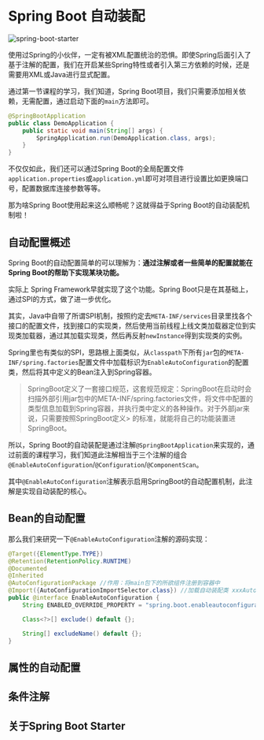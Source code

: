 # Spring Boot 自动装配

![spring-boot-starter](https://tva1.sinaimg.cn/large/e6c9d24egy1h2e4aa71jjj20gr0dp3yw.jpg)

使用过Spring的小伙伴，一定有被XML配置统治的恐惧。即使Spring后面引入了基于注解的配置，我们在开启某些Spring特性或者引入第三方依赖的时候，还是需要用XML或Java进行显式配置。

通过第一节课程的学习，我们知道，Spring Boot项目，我们只需要添加相关依赖，无需配置，通过启动下面的`main`方法即可。
```java
@SpringBootApplication
public class DemoApplication {
    public static void main(String[] args) {
        SpringApplication.run(DemoApplication.class, args);
    }
}
```

不仅仅如此，我们还可以通过Spring Boot的全局配置文件`application.properties`或`application.yml`即可对项目进行设置比如更换端口号，配置数据库连接参数等等。

那为啥Spring Boot使用起来这么顺畅呢？这就得益于Spring Boot的自动装配机制啦！

## 自动配置概述

Spring Boot的自动配置简单的可以理解为：**通过注解或者一些简单的配置就能在Spring Boot的帮助下实现某块功能。**

实际上 Spring Framework早就实现了这个功能。Spring Boot只是在其基础上，通过SPI的方式，做了进一步优化。

其实，Java中自带了所谓SPI机制，按照约定去`META-INF/services`目录里找各个接口的配置文件，找到接口的实现类，然后使用当前线程上线文类加载器定位到实现类加载器，通过其加载实现类，然后再反射`newInstance`得到实现类的实例。

Spring里也有类似的SPI，思路根上面类似，从`classpath`下所有`jar`包的`META-INF/spring.factories`配置文件中加载标识为`EnableAutoConfiguration`的配置类，然后将其中定义的Bean注入到Spring容器。

> SpringBoot定义了一套接口规范，这套规范规定：SpringBoot在启动时会扫描外部引用jar包中的META-INF/spring.factories文件，将文件中配置的类型信息加载到Spring容器，并执行类中定义的各种操作。对于外部jar来说，只需要按照SpringBoot定义> 的标准，就能将自己的功能装置进SpringBoot。

所以，Spring Boot的自动装配是通过注解`@SpringBootApplication`来实现的，通过前面的课程学习，我们知道此注解相当于三个注解的组合`@EnableAutoConfiguration`/`@Configuration`/`@ComponentScan`。 

其中`@EnableAutoConfiguration`注解表示启用SpringBoot的自动配置机制，此注解是实现自动装配的核心。

## Bean的自动配置

那么我们来研究一下`@EnableAutoConfiguration`注解的源码实现：

```java
@Target({ElementType.TYPE})
@Retention(RetentionPolicy.RUNTIME)
@Documented
@Inherited
@AutoConfigurationPackage //作用：将main包下的所欲组件注册到容器中
@Import({AutoConfigurationImportSelector.class}) //加载自动装配类 xxxAutoconfiguration
public @interface EnableAutoConfiguration {
    String ENABLED_OVERRIDE_PROPERTY = "spring.boot.enableautoconfiguration";

    Class<?>[] exclude() default {};

    String[] excludeName() default {};
}
```

## 属性的自动配置

## 条件注解

## 关于Spring Boot Starter